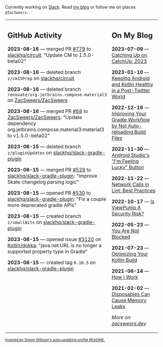 Currently working on [Slack](https://slack.com/). Read [my blog](https://zacsweers.dev/) or follow me on places `@ZacSweers`.

<table><tr><td valign="top" width="60%">

## GitHub Activity
<!-- githubActivity starts -->
**2023-08-16** — merged PR [#779](https://github.com/slackhq/circuit/pull/779) to [slackhq/circuit](https://github.com/slackhq/circuit): "Update CM to 1.5.0-beta02"

**2023-08-16** — deleted branch `z/cm15Prep` on [slackhq/circuit](https://github.com/slackhq/circuit)

**2023-08-16** — deleted branch `renovate/org.jetbrains.compose.material3` on [ZacSweers/ZacSweers](https://github.com/ZacSweers/ZacSweers)

**2023-08-16** — merged PR [#68](https://github.com/ZacSweers/ZacSweers/pull/68) to [ZacSweers/ZacSweers](https://github.com/ZacSweers/ZacSweers): "Update dependency org.jetbrains.compose.material3:material3 to v1.5.0-beta02"

**2023-08-15** — deleted branch `z/pluginUpdates` on [slackhq/slack-gradle-plugin](https://github.com/slackhq/slack-gradle-plugin)

**2023-08-15** — merged PR [#529](https://github.com/slackhq/slack-gradle-plugin/pull/529) to [slackhq/slack-gradle-plugin](https://github.com/slackhq/slack-gradle-plugin): "Improve Skate changelog parsing logic"

**2023-08-15** — opened PR [#530](https://github.com/slackhq/slack-gradle-plugin/pull/530) to [slackhq/slack-gradle-plugin](https://github.com/slackhq/slack-gradle-plugin): "Fix a couple more deprecated gradle APIs"

**2023-08-15** — created branch `z/smallNits` on [slackhq/slack-gradle-plugin](https://github.com/slackhq/slack-gradle-plugin)

**2023-08-15** — opened issue [#3120](https://github.com/Kotlin/dokka/issues/3120) on [Kotlin/dokka](https://github.com/Kotlin/dokka): "java.net.URL is no longer a supported property type in Gradle"

**2023-08-15** — created tag `0.10.5` on [slackhq/slack-gradle-plugin](https://github.com/slackhq/slack-gradle-plugin)
<!-- githubActivity ends -->
</td><td valign="top" width="40%">

## On My Blog
<!-- blog starts -->
**2023-07-09** — [Catching Up on CatchUp: 2023](https://www.zacsweers.dev/catching-up-on-catchup-2023/)

**2023-01-10** — [Keeping Android and Kotlin Healthy in a Post-Twitter World](https://www.zacsweers.dev/keeping-android-healthy/)

**2022-12-19** — [Improving Your Gradle Workflow by Not Auto-reloading Build Files](https://www.zacsweers.dev/improving-your-workflow-by-not-auto-reloading-build-files/)

**2022-11-30** — [Android Studio's "I'm Feeling Lucky" Button](https://www.zacsweers.dev/android-studios-im-feeling-lucky-button/)

**2022-11-22** — [Network Calls in Lint: Best Practices](https://www.zacsweers.dev/network-calls-in-lint-best-practices/)

**2022-10-17** — [Is ViewPump A Security Risk?](https://www.zacsweers.dev/is-viewpump-a-security-risk/)

**2022-05-23** — [You Are Not Blocked](https://www.zacsweers.dev/you-are-not-blocked/)

**2021-07-23** — [Optimizing Your Kotlin Build](https://www.zacsweers.dev/optimizing-your-kotlin-build/)

**2021-06-14** — [How I Work](https://www.zacsweers.dev/how-i-work/)

**2021-02-02** — [Disposables Can Cause Memory Leaks](https://www.zacsweers.dev/disposables-can-cause-memory-leaks/)
<!-- blog ends -->
_More on [zacsweers.dev](https://zacsweers.dev/)_
</td></tr></table>

<sub><a href="https://simonwillison.net/2020/Jul/10/self-updating-profile-readme/">Inspired by Simon Willison's auto-updating profile README.</a></sub>